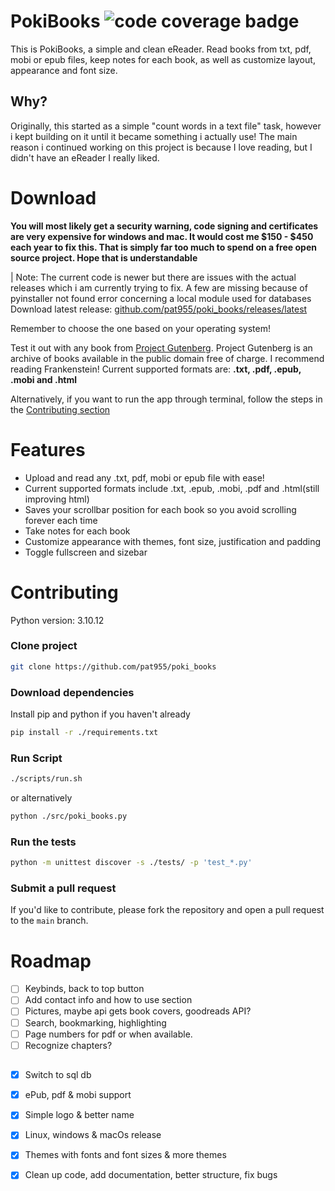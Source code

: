 # PokiBooks ![code coverage badge](https://github.com/pat955/poki_books/actions/workflows/ci.yml/badge.svg)

This is PokiBooks, a simple and clean eReader. Read books from txt, pdf, mobi or epub files, keep notes for each book, as well as customize layout, appearance and font size.

## Why?
Originally, this started as a simple "count words in a text file" task, however i kept building on it until it became something i actually use!
The main reason i continued working on this project is because I love reading, but I didn't have an eReader I really liked.

# Download
**You will most likely get a security warning, code signing and certificates are very expensive for windows and mac. It would cost me $150 - $450 each year to fix this. That is simply far too much to spend on a free open source project. Hope that is understandable**

| Note: The current code is newer but there are issues with the actual releases which i am currently trying to fix. A few are missing because of pyinstaller not found error concerning a local module used for databases
Download latest release: [github.com/pat955/poki_books/releases/latest](https://github.com/pat955/poki_books/releases/latest)

Remember to choose the one based on your operating system!

Test it out with any book from [Project Gutenberg](https://www.gutenberg.org/). Project Gutenberg is an archive of books available in the public domain free of charge. I recommend reading Frankenstein!
Current supported formats are: **.txt, .pdf, .epub, .mobi and .html**

Alternatively, if you want to run the app through terminal, follow the steps in the [Contributing section](#Contributing)

# Features 
* Upload and read any .txt, pdf, mobi or epub file with ease!
* Current supported formats include .txt, .epub, .mobi, .pdf and .html(still improving html)
* Saves your scrollbar position for each book so you avoid scrolling forever each time
* Take notes for each book
* Customize appearance with themes, font size, justification and padding 
* Toggle fullscreen and sizebar 

# Contributing
Python version: 3.10.12
### Clone project
```bash
git clone https://github.com/pat955/poki_books
```
### Download dependencies
Install pip and python if you haven't already
```bash
pip install -r ./requirements.txt
```
### Run Script
```bash
./scripts/run.sh
```
or alternatively 
```bash
python ./src/poki_books.py
```
### Run the tests

```bash
python -m unittest discover -s ./tests/ -p 'test_*.py'
```

### Submit a pull request

If you'd like to contribute, please fork the repository and open a pull request to the `main` branch.

# Roadmap
- [ ] Keybinds, back to top button
- [ ] Add contact info and how to use section
- [ ] Pictures, maybe api gets book covers, goodreads API?
- [ ] Search, bookmarking, highlighting
- [ ] Page numbers for pdf or when available.
- [ ] Recognize chapters?
## 
- [x] Switch to sql db
- [x] ePub, pdf & mobi support
- [x] Simple logo & better name
- [x] Linux, windows & macOs release
- [x] Themes with fonts and font sizes & more themes
- [x] Clean up code, add documentation, better structure, fix bugs

